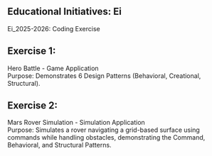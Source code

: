 ## Educational Initiatives: Ei
Ei_2025-2026: Coding Exercise
## Exercise 1:
Hero Battle - Game Application <br>
Purpose: Demonstrates 6 Design Patterns (Behavioral, Creational, Structural).
## Exercise 2:
Mars Rover Simulation - Simulation Application <br>
Purpose: Simulates a rover navigating a grid-based surface using commands while handling obstacles, demonstrating the Command, Behavioral, and Structural Patterns.
